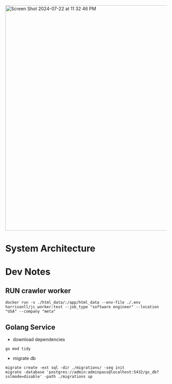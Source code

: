 
<img width="705" alt="Screen Shot 2024-07-22 at 11 32 46 PM" src="https://github.com/user-attachments/assets/22f7cdc2-4d56-4415-8d14-bfa32ae1d020">

# System Architecture


# Dev Notes
## RUN crawler worker
```
docker run -v ./html_data/:/app/html_data --env-file ./.env harrisonll/jc_worker:test --job_type "software engineer" --location "USA" --company "meta"
```

## Golang Service

- download dependencies
```
go mod tidy
```

- migrate db
```
migrate create -ext sql -dir ./migrations/ -seq init
migrate -database 'postgres://admin:adminpass@localhost:5432/gs_db?sslmode=disable' -path ./migrations up
```

